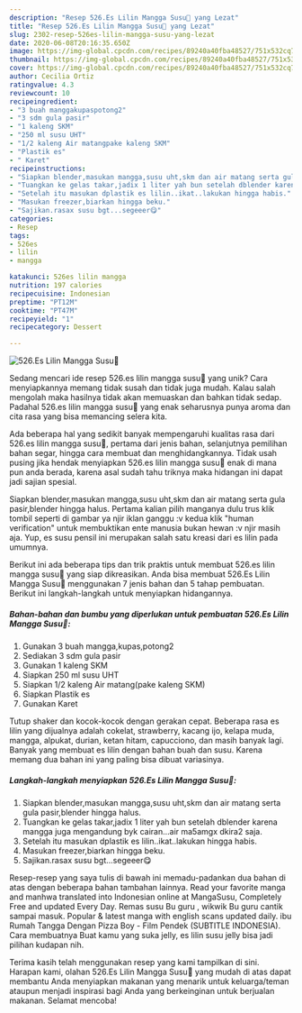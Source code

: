 ```yaml
---
description: "Resep 526.Es Lilin Mangga Susu🥭 yang Lezat"
title: "Resep 526.Es Lilin Mangga Susu🥭 yang Lezat"
slug: 2302-resep-526es-lilin-mangga-susu-yang-lezat
date: 2020-06-08T20:16:35.650Z
image: https://img-global.cpcdn.com/recipes/89240a40fba48527/751x532cq70/526es-lilin-mangga-susu🥭-foto-resep-utama.jpg
thumbnail: https://img-global.cpcdn.com/recipes/89240a40fba48527/751x532cq70/526es-lilin-mangga-susu🥭-foto-resep-utama.jpg
cover: https://img-global.cpcdn.com/recipes/89240a40fba48527/751x532cq70/526es-lilin-mangga-susu🥭-foto-resep-utama.jpg
author: Cecilia Ortiz
ratingvalue: 4.3
reviewcount: 10
recipeingredient:
- "3 buah manggakupaspotong2"
- "3 sdm gula pasir"
- "1 kaleng SKM"
- "250 ml susu UHT"
- "1/2 kaleng Air matangpake kaleng SKM"
- "Plastik es"
- " Karet"
recipeinstructions:
- "Siapkan blender,masukan mangga,susu uht,skm dan air matang serta gula pasir,blender hingga halus."
- "Tuangkan ke gelas takar,jadix 1 liter yah bun setelah dblender karena mangga juga mengandung byk cairan...air ma5amgx dkira2 saja."
- "Setelah itu masukan dplastik es lilin..ikat..lakukan hingga habis."
- "Masukan freezer,biarkan hingga beku."
- "Sajikan.rasax susu bgt...segeeer😋"
categories:
- Resep
tags:
- 526es
- lilin
- mangga

katakunci: 526es lilin mangga 
nutrition: 197 calories
recipecuisine: Indonesian
preptime: "PT12M"
cooktime: "PT47M"
recipeyield: "1"
recipecategory: Dessert

---
```



![526.Es Lilin Mangga Susu🥭](https://img-global.cpcdn.com/recipes/89240a40fba48527/751x532cq70/526es-lilin-mangga-susu🥭-foto-resep-utama.jpg)

Sedang mencari ide resep 526.es lilin mangga susu🥭 yang unik? Cara menyiapkannya memang tidak susah dan tidak juga mudah. Kalau salah mengolah maka hasilnya tidak akan memuaskan dan bahkan tidak sedap. Padahal 526.es lilin mangga susu🥭 yang enak seharusnya punya aroma dan cita rasa yang bisa memancing selera kita.

Ada beberapa hal yang sedikit banyak mempengaruhi kualitas rasa dari 526.es lilin mangga susu🥭, pertama dari jenis bahan, selanjutnya pemilihan bahan segar, hingga cara membuat dan menghidangkannya. Tidak usah pusing jika hendak menyiapkan 526.es lilin mangga susu🥭 enak di mana pun anda berada, karena asal sudah tahu triknya maka hidangan ini dapat jadi sajian spesial.

Siapkan blender,masukan mangga,susu uht,skm dan air matang serta gula pasir,blender hingga halus. Pertama kalian pilih manganya dulu trus klik tombil seperti di gambar ya njir iklan ganggu :v kedua klik &#34;human verification&#34; untuk membuktikan ente manusia bukan hewan :v njir masih aja. Yup, es susu pensil ini merupakan salah satu kreasi dari es lilin pada umumnya.


Berikut ini ada beberapa tips dan trik praktis untuk membuat 526.es lilin mangga susu🥭 yang siap dikreasikan. Anda bisa membuat 526.Es Lilin Mangga Susu🥭 menggunakan 7 jenis bahan dan 5 tahap pembuatan. Berikut ini langkah-langkah untuk menyiapkan hidangannya.

<!--inarticleads1-->

##### Bahan-bahan dan bumbu yang diperlukan untuk pembuatan 526.Es Lilin Mangga Susu🥭:

1. Gunakan 3 buah mangga,kupas,potong2
1. Sediakan 3 sdm gula pasir
1. Gunakan 1 kaleng SKM
1. Siapkan 250 ml susu UHT
1. Siapkan 1/2 kaleng Air matang(pake kaleng SKM)
1. Siapkan Plastik es
1. Gunakan  Karet


Tutup shaker dan kocok-kocok dengan gerakan cepat. Beberapa rasa es lilin yang dijualnya adalah cokelat, strawberry, kacang ijo, kelapa muda, mangga, alpukat, durian, ketan hitam, capucciono, dan masih banyak lagi. Banyak yang membuat es lilin dengan bahan buah dan susu. Karena memang dua bahan ini yang paling bisa dibuat variasinya. 

<!--inarticleads2-->

##### Langkah-langkah menyiapkan 526.Es Lilin Mangga Susu🥭:

1. Siapkan blender,masukan mangga,susu uht,skm dan air matang serta gula pasir,blender hingga halus.
1. Tuangkan ke gelas takar,jadix 1 liter yah bun setelah dblender karena mangga juga mengandung byk cairan...air ma5amgx dkira2 saja.
1. Setelah itu masukan dplastik es lilin..ikat..lakukan hingga habis.
1. Masukan freezer,biarkan hingga beku.
1. Sajikan.rasax susu bgt...segeeer😋


Resep-resep yang saya tulis di bawah ini memadu-padankan dua bahan di atas dengan beberapa bahan tambahan lainnya. Read your favorite manga and manhwa translated into Indonesian online at MangaSusu, Completely Free and updated Every Day. Remas susu Bu guru , wikwik Bu guru cantik sampai masuk. Popular &amp; latest manga with english scans updated daily. ibu Rumah Tangga Dengan Pizza Boy - Film Pendek (SUBTITLE INDONESIA). Cara membuatnya Buat kamu yang suka jelly, es lilin susu jelly bisa jadi pilihan kudapan nih. 

Terima kasih telah menggunakan resep yang kami tampilkan di sini. Harapan kami, olahan 526.Es Lilin Mangga Susu🥭 yang mudah di atas dapat membantu Anda menyiapkan makanan yang menarik untuk keluarga/teman ataupun menjadi inspirasi bagi Anda yang berkeinginan untuk berjualan makanan. Selamat mencoba!
